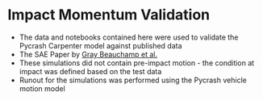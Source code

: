 Impact Momentum Validation
=========================

-  The data and notebooks contained here were used to validate the Pycrash Carpenter model against published data
-  The SAE Paper by [Gray Beauchamp et al.](https://saemobilus.sae.org/content/2019-01-0418/)
-  These simulations did not contain pre-impact motion - the condition at impact was defined based on the test data
-  Runout for the simulations was performed using the Pycrash vehicle motion model
